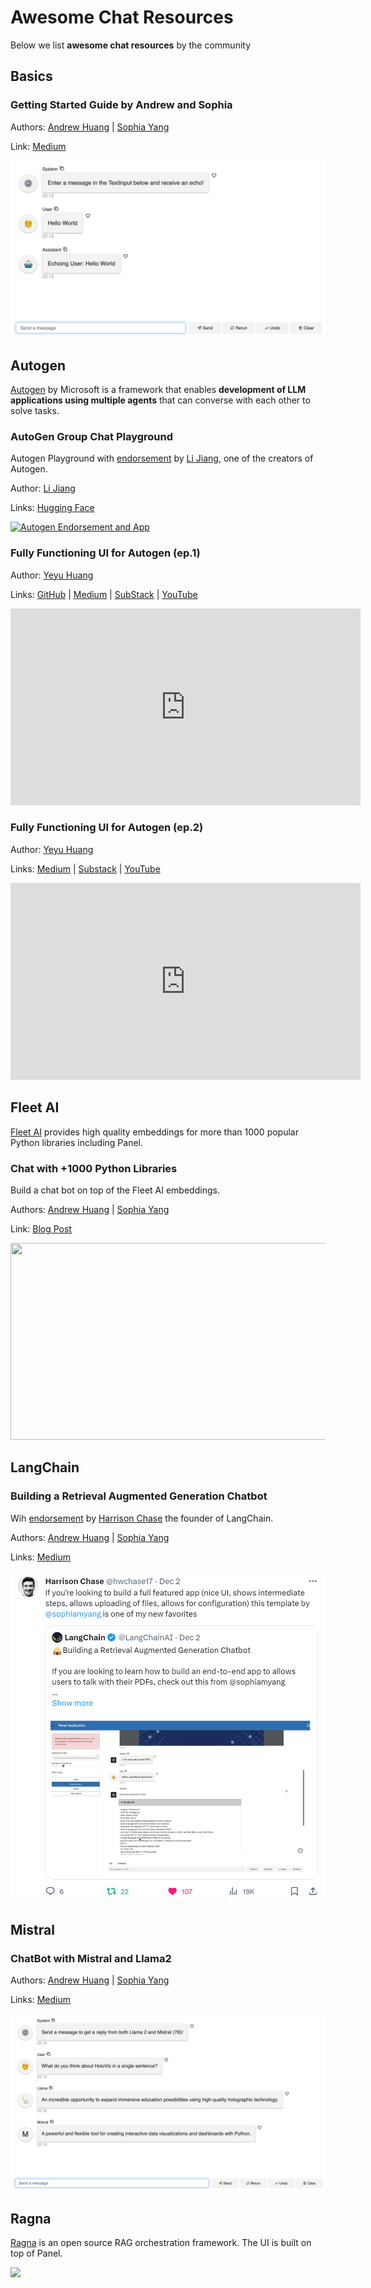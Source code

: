 # Awesome Chat Resources

Below we list **awesome chat resources** by the community

## Basics

### Getting Started Guide by Andrew and Sophia

Authors: [Andrew Huang](https://twitter.com/IAteAnDrew1) | [Sophia Yang](https://twitter.com/sophiamyang)

Link: [Medium](https://sophiamyang.medium.com/how-to-build-your-own-panel-ai-chatbots-ef764f7f114e)

![Getting Started Blog by Andrew and Sophia](assets/thumbnails/basic_chat.png)

## Autogen

[Autogen](https://microsoft.github.io/autogen/) by Microsoft is  a framework that enables
**development of LLM applications using multiple agents** that can converse with each other to solve
tasks.

### AutoGen Group Chat Playground

Autogen Playground with [endorsement](https://x.com/jliisme/status/1727287346817810847?s=20) by [Li Jiang](https://x.com/jliisme), one of the creators of Autogen.

Author: [Li Jiang](https://x.com/jliisme)

Links: [Hugging Face](https://huggingface.co/spaces/thinkall/AutoGen_Playground)

[![Autogen Endorsement and App](../assets/images/autogen-testimonial.png)](https://x.com/jliisme/status/1727287346817810847?s=20)

### Fully Functioning UI for Autogen (ep.1)

Author:  [Yeyu Huang](https://twitter.com/Yeyu2HUANG)

Links: [GitHub](https://github.com/yeyu2/Youtube_demos) | [Medium](https://levelup.gitconnected.com/how-to-create-a-web-ui-for-autogen-132df43fb2ed) | [SubStack](https://yeyu.substack.com/p/how-to-create-a-web-ui-for-autogen) | [YouTube](https://youtu.be/mFmPDyLlj1E?si=62I9vRUI_Y3wnfU1)

<iframe width="560" height="315" src="https://www.youtube.com/embed/mFmPDyLlj1E?si=kcYOMjBs3rTz5SRs" title="YouTube video player" frameborder="0" allow="accelerometer; autoplay; clipboard-write; encrypted-media; gyroscope; picture-in-picture; web-share" allowfullscreen></iframe>

### Fully Functioning UI for Autogen (ep.2)

Author:  [Yeyu Huang](https://twitter.com/Yeyu2HUANG)

Links: [Medium](https://levelup.gitconnected.com/autogens-full-function-ui-powered-by-panel-d00ddecc98ee) | [Substack](https://yeyu.substack.com/p/autogens-full-function-ui-powered?r=21aesy&utm_campaign=post&utm_medium=web) | [YouTube](https://youtu.be/9lSaRP9GLCY?si=RonvtyDOLQCpEOOm)

<iframe width="560" height="315" src="https://www.youtube.com/embed/9lSaRP9GLCY?si=EyqLx-lomgXxqJ-2" title="YouTube video player" frameborder="0" allow="accelerometer; autoplay; clipboard-write; encrypted-media; gyroscope; picture-in-picture; web-share" allowfullscreen></iframe>

## Fleet AI

[Fleet AI](https://twitter.com/fleet_ai) provides high quality embeddings for more than 1000 popular Python libraries including Panel.

### Chat with +1000 Python Libraries

Build a chat bot on top of the Fleet AI embeddings.

Authors: [Andrew Huang](https://twitter.com/IAteAnDrew1) | [Sophia Yang](https://twitter.com/sophiamyang)

Link: [Blog Post](https://blog.holoviz.org/posts/fleet_ai/)

[<img style="width:560px;height:315px" src="../assets/images/panel-chat-fleet-ai.jpg"></img>](https://blog.holoviz.org/posts/fleet_ai/)

## LangChain

### Building a Retrieval Augmented Generation Chatbot

Wih [endorsement](https://x.com/hwchase17/status/1730990206856437831?s=20) by [Harrison Chase](https://twitter.com/hwchase17) the founder of LangChain.

Authors: [Andrew Huang](https://twitter.com/IAteAnDrew1) | [Sophia Yang](https://twitter.com/sophiamyang)

Links: [Medium](https://sophiamyang.medium.com/building-a-retrieval-augmented-generation-chatbot-d567a24fcd14)

[![Harrison Chase Endorsed RAG App](assets/images/harrison-chase-testimonial.png)](https://sophiamyang.medium.com/building-a-retrieval-augmented-generation-chatbot-d567a24fcd14)

## Mistral

### ChatBot with Mistral and Llama2

Authors: [Andrew Huang](https://twitter.com/IAteAnDrew1) | [Sophia Yang](https://twitter.com/sophiamyang)

Links: [Medium](https://sophiamyang.medium.com/building-ai-chatbots-with-mistral-and-llama2-9c0f5abc296c)

[![ChatBot with Mistral and Llama2](assets/thumbnails/mistral_and_llama.png)](https://sophiamyang.medium.com/building-ai-chatbots-with-mistral-and-llama2-9c0f5abc296c)

## Ragna

[Ragna](https://ragna.chat/) is an open source RAG orchestration framework. The UI is built on top of Panel.

[<img style="height:315px;" src="../assets/images/ragna-logo.png"></img>](https://ragna.chat/)
